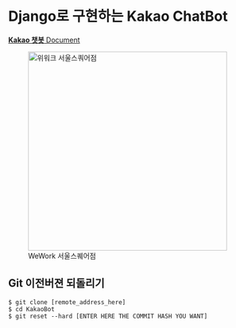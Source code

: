 # Django로 구현하는 Kakao ChatBot

[**Kakao 챗봇** Document](https://github.com/plusfriend/auto_reply#specification)<br>


<figure class="align-center">
  <img src="https://koreandramaland.com/wp-content/uploads/2018/01/misaeng-2014-filming-location-seoul-square-photo-copyright-Mich-2018-koreandramaland.jpg" alt="위워크 서울스쿼어점" width="400" >
  <figcaption>WeWork 서울스퀘어점</figcaption>
</figure>




## Git 이전버젼 되돌리기

```
$ git clone [remote_address_here]
$ cd KakaoBot
$ git reset --hard [ENTER HERE THE COMMIT HASH YOU WANT]
```

